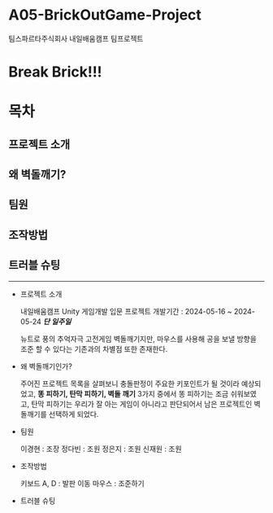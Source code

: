 # A05-BrickOutGame-Project
팀스파르타주식회사 내일배움캠프 팀프로젝트

Break Brick!!!
===============

# 목차
## 프로젝트 소개
## 왜 벽돌깨기?
## 팀원
## 조작방법
## 트러블 슈팅

------------------

+ 프로젝트 소개

    내일배움캠프 Unity 게임개발 입문 프로젝트
    개발기간 : 2024-05-16 ~ 2024-05-24 ___단 일주일___

    뉴트로 풍의 추억자극 고전게임 벽돌깨기지만, 마우스를 사용해 공을 보낼 방향을 조준 할 수 있다는 기존과의 차별점 또한 존재한다.

+ 왜 벽돌깨기인가?

    주어진 프로젝트 목록을 살펴보니 충돌판정이 주요한 키포인트가 될 것이라 예상되었고, **똥 피하기, 탄막 피하기, 벽돌 깨기** 3가지 중에서 똥 피하기는 조금 쉬워보였고,
    탄막 피하기는 우리가 잘 아는 게임이 아니라고 판단되어서 남은 프로젝트인 벽돌깨기를 선택하게 되었다.

+ 팀원

    이경현 : 조장
    정다빈 : 조원
    정은지 : 조원
    신재원 : 조원

+ 조작방법

    키보드 A, D : 발판 이동
    마우스 : 조준하기

+ 트러블 슈팅

    

           
